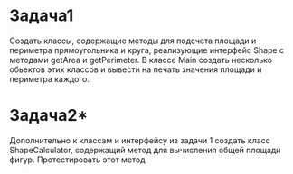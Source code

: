 # Задача1  
Создать классы, содержащие методы для подсчета площади и периметра прямоугольника и круга, реализующие 
интерфейс Shape с методами getArea  и getPerimeter. В классе Main создать несколько обьектов этих классов и 
вывести на печать значения  площади и периметра каждого.

# Задача2*
Дополнительно к классам и интерфейсу из задачи 1 создать класс ShapeCalculator, содержащий метод для вычисления общей
площади фигур. Протестировать этот метод




